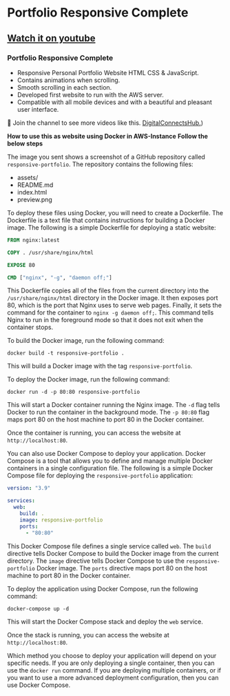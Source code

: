 # Portfolio Responsive Complete
## [Watch it on youtube](https://youtu.be/AKNvTxWOdKw)
### Portfolio Responsive Complete

- Responsive Personal Portfolio Website HTML CSS & JavaScript.
- Contains animations when scrolling.
- Smooth scrolling in each section.
- Developed first website to run with the AWS server.
- Compatible with all mobile devices and with a beautiful and pleasant user interface.

💙 Join the channel to see more videos like this. [DigitalConnectsHub.](https://www.youtube.com/@TheDigitalConnectsHub.blogspot))

**How to use this as website using Docker in AWS-Instance**
**Follow the below steps**

The image you sent shows a screenshot of a GitHub repository called `responsive-portfolio`. The repository contains the following files:

* assets/
* README.md
* index.html
* preview.png

To deploy these files using Docker, you will need to create a Dockerfile. The Dockerfile is a text file that contains instructions for building a Docker image. The following is a simple Dockerfile for deploying a static website:

```dockerfile
FROM nginx:latest

COPY . /usr/share/nginx/html

EXPOSE 80

CMD ["nginx", "-g", "daemon off;"]
```

This Dockerfile copies all of the files from the current directory into the `/usr/share/nginx/html` directory in the Docker image. It then exposes port 80, which is the port that Nginx uses to serve web pages. Finally, it sets the command for the container to `nginx -g daemon off;`. This command tells Nginx to run in the foreground mode so that it does not exit when the container stops.

To build the Docker image, run the following command:

```
docker build -t responsive-portfolio .
```

This will build a Docker image with the tag `responsive-portfolio`.

To deploy the Docker image, run the following command:

```
docker run -d -p 80:80 responsive-portfolio
```

This will start a Docker container running the Nginx image. The `-d` flag tells Docker to run the container in the background mode. The `-p 80:80` flag maps port 80 on the host machine to port 80 in the Docker container.

Once the container is running, you can access the website at `http://localhost:80`.

You can also use Docker Compose to deploy your application. Docker Compose is a tool that allows you to define and manage multiple Docker containers in a single configuration file. The following is a simple Docker Compose file for deploying the `responsive-portfolio` application:

```yaml
version: "3.9"

services:
  web:
    build: .
    image: responsive-portfolio
    ports:
      - "80:80"
```

This Docker Compose file defines a single service called `web`. The `build` directive tells Docker Compose to build the Docker image from the current directory. The `image` directive tells Docker Compose to use the `responsive-portfolio` Docker image. The `ports` directive maps port 80 on the host machine to port 80 in the Docker container.

To deploy the application using Docker Compose, run the following command:

```
docker-compose up -d
```

This will start the Docker Compose stack and deploy the `web` service.

Once the stack is running, you can access the website at `http://localhost:80`.

Which method you choose to deploy your application will depend on your specific needs. If you are only deploying a single container, then you can use the `docker run` command. If you are deploying multiple containers, or if you want to use a more advanced deployment configuration, then you can use Docker Compose.
